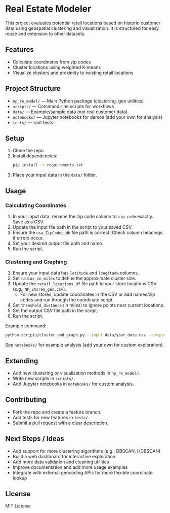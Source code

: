 # Real Estate Modeler

This project evaluates potential retail locations based on historic customer data using geospatial clustering and visualization. It is structured for easy reuse and extension to other datasets.

## Features
- Calculate coordinates from zip codes
- Cluster locations using weighted K-means
- Visualize clusters and proximity to existing retail locations

## Project Structure

- `np_re_model/` — Main Python package (clustering, geo utilities)
- `scripts/` — Command-line scripts for workflows
- `data/` — Example/sample data (not real customer data)
- `notebooks/` — Jupyter notebooks for demos (add your own for analysis)
- `tests/` — Unit tests

## Setup

1. Clone the repo
2. Install dependencies:
   ```bash
   pip install -r requirements.txt
   ```
3. Place your input data in the `data/` folder.

## Usage

### Calculating Coordinates
1. In your input data, rename the zip code column to `zip_code` exactly. Save as a CSV.
2. Update the input file path in the script to your saved CSV.
3. Ensure the `usa_ZipCodes_db` file path is correct. Check column headings if errors occur.
4. Set your desired output file path and name.
5. Run the script.

### Clustering and Graphing
1. Ensure your input data has `latitude` and `longitude` columns.
2. Set `radius_in_miles` to define the approximate cluster size.
3. Update the `retail_locations_df` file path to your store locations CSV (e.g., `NP_Stores_geo.csv`).
   - For new stores, update coordinates in the CSV or add names/zip codes and run through the coordinate script.
4. Set `threshold_distance` (in miles) to ignore points near current locations.
5. Set the output CSV file path in the script.
6. Run the script.

Example command:
```bash
python scripts/cluster_and_graph.py --input data/your_data.csv --output data/output.csv --radius 0.5 --threshold 30
```

See `notebooks/` for example analysis (add your own for custom exploration).

## Extending
- Add new clustering or visualization methods in `np_re_model/`.
- Write new scripts in `scripts/`.
- Add Jupyter notebooks in `notebooks/` for custom analysis.

## Contributing
- Fork the repo and create a feature branch.
- Add tests for new features in `tests/`.
- Submit a pull request with a clear description.

## Next Steps / Ideas
- Add support for more clustering algorithms (e.g., DBSCAN, HDBSCAN)
- Build a web dashboard for interactive exploration
- Add more data validation and cleaning utilities
- Improve documentation and add more usage examples
- Integrate with external geocoding APIs for more flexible coordinate lookup

## License
MIT License
